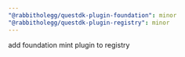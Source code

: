 ```yaml
---
"@rabbitholegg/questdk-plugin-foundation": minor
"@rabbitholegg/questdk-plugin-registry": minor
---
```


add foundation mint plugin to registry
